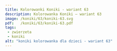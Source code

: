 ```yaml
---
title: Kolorowanki Koniki - wariant 63
description: Kolorowanka Koniki – wariant 63
image: /koniki/63/koniki-63.svg
pdf:   /koniki/63/koniki-63.pdf
tags:
 - zwierzeta
 - koniki
alt: "koniki kolorowanka dla dzieci - wariant 63"
---
```

